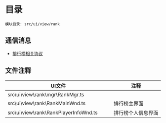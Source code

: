 <style>
table th:first-of-type {
    width: 300pt;
}
table th:nth-of-type(2) {
    width: 300pt;
}
</style>

# 目录
    模块目录: src/ui/view/rank

## 通信消息
- [排行榜相关协议](msg/msg/rank.md)

## 文件注释
| UI文件 | 注释 |
|-----|-----|
|  src\ui\view\rank\mgr\RankMgr.ts |  |
|  src\ui\view\rank\RankMainWnd.ts |  排行榜主界面 |
|  src\ui\view\rank\RankPlayerInfoWnd.ts |  排行榜个人信息界面 |